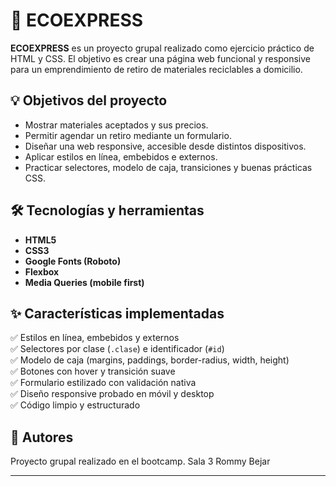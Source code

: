 # 🌿 ECOEXPRESS

**ECOEXPRESS** es un proyecto grupal realizado como ejercicio práctico de HTML y CSS. El objetivo es crear una página web funcional y responsive para un emprendimiento de retiro de materiales reciclables a domicilio.

## 💡 Objetivos del proyecto

- Mostrar materiales aceptados y sus precios.
- Permitir agendar un retiro mediante un formulario.
- Diseñar una web responsive, accesible desde distintos dispositivos.
- Aplicar estilos en línea, embebidos e externos.
- Practicar selectores, modelo de caja, transiciones y buenas prácticas CSS.

## 🛠️ Tecnologías y herramientas

- **HTML5**
- **CSS3**
- **Google Fonts (Roboto)**
- **Flexbox**
- **Media Queries (mobile first)**

## ✨ Características implementadas

✅ Estilos en línea, embebidos y externos  
✅ Selectores por clase (`.clase`) e identificador (`#id`)  
✅ Modelo de caja (margins, paddings, border-radius, width, height)  
✅ Botones con hover y transición suave  
✅ Formulario estilizado con validación nativa  
✅ Diseño responsive probado en móvil y desktop  
✅ Código limpio y estructurado


## 🤝 Autores

Proyecto grupal realizado en el bootcamp.  Sala 3
Rommy Bejar

---

